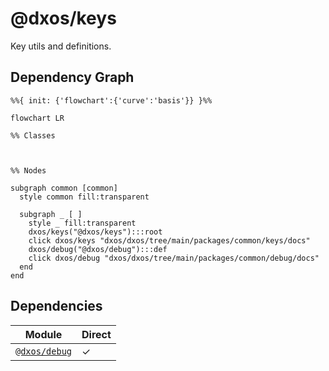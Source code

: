 # @dxos/keys

Key utils and definitions.

## Dependency Graph

```mermaid
%%{ init: {'flowchart':{'curve':'basis'}} }%%

flowchart LR

%% Classes



%% Nodes

subgraph common [common]
  style common fill:transparent

  subgraph _ [ ]
    style _ fill:transparent
    dxos/keys("@dxos/keys"):::root
    click dxos/keys "dxos/dxos/tree/main/packages/common/keys/docs"
    dxos/debug("@dxos/debug"):::def
    click dxos/debug "dxos/dxos/tree/main/packages/common/debug/docs"
  end
end
```

## Dependencies

| Module | Direct |
|---|---|
| [`@dxos/debug`](../../debug/docs/README.md) | &check; |
